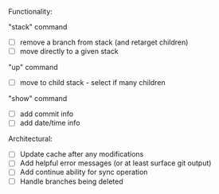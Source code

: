 Functionality:

"stack" command
- [ ] remove a branch from stack (and retarget children)
- [ ] move directly to a given stack

"up" command
- [ ] move to child stack - select if many children


"show" command
- [ ] add commit info
- [ ] add date/time info

Architectural:
- [ ] Update cache after any modifications
- [ ] Add helpful error messages (or at least surface git output)
- [ ] Add continue ability for sync operation
- [ ] Handle branches being deleted

